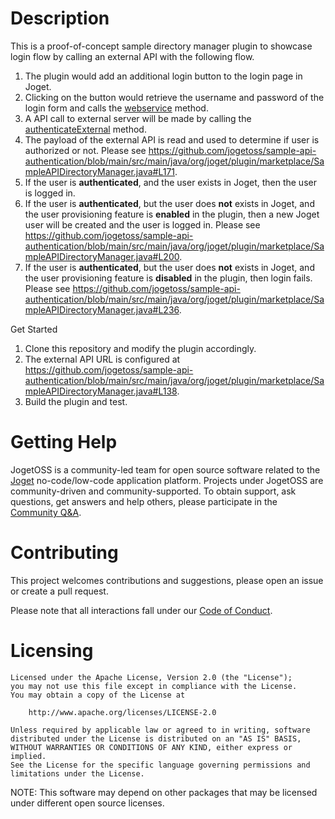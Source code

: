 # Description

This is a proof-of-concept sample directory manager plugin to showcase login flow by calling an external API with the following flow.

1. The plugin would add an additional login button to the login page in Joget.
2. Clicking on the button would retrieve the username and password of the login form and calls the [webservice](https://github.com/jogetoss/sample-api-authentication/blob/main/src/main/java/org/joget/plugin/marketplace/SampleAPIDirectoryManager.java#L105) method.
3. A API call to external server will be made by calling the [authenticateExternal](https://github.com/jogetoss/sample-api-authentication/blob/main/src/main/java/org/joget/plugin/marketplace/SampleAPIDirectoryManager.java#L105) method.
4. The payload of the external API is read and used to determine if user is authorized or not. Please see https://github.com/jogetoss/sample-api-authentication/blob/main/src/main/java/org/joget/plugin/marketplace/SampleAPIDirectoryManager.java#L171.
5. If the user is **authenticated**, and the user exists in Joget, then the user is logged in.
6. If the user is **authenticated**, but the user does **not** exists in Joget, and the user provisioning feature is **enabled** in the plugin, then a new Joget user will be created and the user is logged in. Please see https://github.com/jogetoss/sample-api-authentication/blob/main/src/main/java/org/joget/plugin/marketplace/SampleAPIDirectoryManager.java#L200.
7. If the user is **authenticated**, but the user does **not** exists in Joget, and the user provisioning feature is **disabled** in the plugin, then login fails. Please see https://github.com/jogetoss/sample-api-authentication/blob/main/src/main/java/org/joget/plugin/marketplace/SampleAPIDirectoryManager.java#L236.

Get Started

1. Clone this repository and modify the plugin accordingly.
2. The external API URL is configured at https://github.com/jogetoss/sample-api-authentication/blob/main/src/main/java/org/joget/plugin/marketplace/SampleAPIDirectoryManager.java#L138.
3. Build the plugin and test.

# Getting Help

JogetOSS is a community-led team for open source software related to the [Joget](https://www.joget.org) no-code/low-code application platform.
Projects under JogetOSS are community-driven and community-supported.
To obtain support, ask questions, get answers and help others, please participate in the [Community Q&A](https://answers.joget.org/).

# Contributing

This project welcomes contributions and suggestions, please open an issue or create a pull request.

Please note that all interactions fall under our [Code of Conduct](https://github.com/jogetoss/repo-template/blob/main/CODE_OF_CONDUCT.md).

# Licensing

    Licensed under the Apache License, Version 2.0 (the "License");
    you may not use this file except in compliance with the License.
    You may obtain a copy of the License at

        http://www.apache.org/licenses/LICENSE-2.0

    Unless required by applicable law or agreed to in writing, software
    distributed under the License is distributed on an "AS IS" BASIS,
    WITHOUT WARRANTIES OR CONDITIONS OF ANY KIND, either express or implied.
    See the License for the specific language governing permissions and
    limitations under the License.

NOTE: This software may depend on other packages that may be licensed under different open source licenses.

